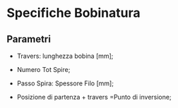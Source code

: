 # Specifiche Bobinatura

## Parametri

- Travers: lunghezza bobina [mm];

- Numero Tot Spire;

- Passo Spira: Spessore Filo [mm];

- Posizione di partenza + travers =Punto di inversione;

  